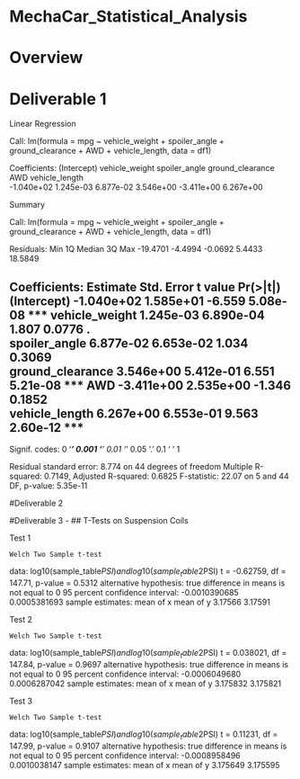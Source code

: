 # MechaCar_Statistical_Analysis

# Overview

# Deliverable 1

Linear Regression

Call:
lm(formula = mpg ~ vehicle_weight + spoiler_angle + ground_clearance + 
    AWD + vehicle_length, data = df1)

Coefficients:
     (Intercept)    vehicle_weight     spoiler_angle  ground_clearance               AWD    vehicle_length  
      -1.040e+02         1.245e-03         6.877e-02         3.546e+00        -3.411e+00         6.267e+00 

Summary 

Call:
lm(formula = mpg ~ vehicle_weight + spoiler_angle + ground_clearance + 
    AWD + vehicle_length, data = df1)

Residuals:
     Min       1Q   Median       3Q      Max 
-19.4701  -4.4994  -0.0692   5.4433  18.5849 

Coefficients:
                   Estimate Std. Error t value Pr(>|t|)    
(Intercept)      -1.040e+02  1.585e+01  -6.559 5.08e-08 ***
vehicle_weight    1.245e-03  6.890e-04   1.807   0.0776 .  
spoiler_angle     6.877e-02  6.653e-02   1.034   0.3069    
ground_clearance  3.546e+00  5.412e-01   6.551 5.21e-08 ***
AWD              -3.411e+00  2.535e+00  -1.346   0.1852    
vehicle_length    6.267e+00  6.553e-01   9.563 2.60e-12 ***
---
Signif. codes:  0 ‘***’ 0.001 ‘**’ 0.01 ‘*’ 0.05 ‘.’ 0.1 ‘ ’ 1

Residual standard error: 8.774 on 44 degrees of freedom
Multiple R-squared:  0.7149,	Adjusted R-squared:  0.6825 
F-statistic: 22.07 on 5 and 44 DF,  p-value: 5.35e-11

#Deliverable 2

#Deliverable 3 - ## T-Tests on Suspension Coils

Test 1

	Welch Two Sample t-test

data:  log10(sample_table$PSI) and log10(sample_table2$PSI)
t = -0.62759, df = 147.71, p-value = 0.5312
alternative hypothesis: true difference in means is not equal to 0
95 percent confidence interval:
 -0.0010390685  0.0005381693
sample estimates:
mean of x mean of y 
  3.17566   3.17591

Test 2

	Welch Two Sample t-test

data:  log10(sample_table$PSI) and log10(sample_table2$PSI)
t = 0.038021, df = 147.84, p-value = 0.9697
alternative hypothesis: true difference in means is not equal to 0
95 percent confidence interval:
 -0.0006049680  0.0006287042
sample estimates:
mean of x mean of y 
 3.175832  3.175821 

Test 3

	Welch Two Sample t-test

data:  log10(sample_table$PSI) and log10(sample_table2$PSI)
t = 0.11231, df = 147.99, p-value = 0.9107
alternative hypothesis: true difference in means is not equal to 0
95 percent confidence interval:
 -0.0008958496  0.0010038147
sample estimates:
mean of x mean of y 
 3.175649  3.175595